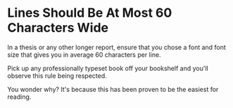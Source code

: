 Lines Should Be At Most 60 Characters Wide
===

In a thesis or any other longer report, ensure that you chose a font and font size
that gives you in average 60 characters per line. 

Pick up any professionally typeset book off your bookshelf and you'll observe this rule being respected.

You wonder why? It's because this has been proven to be the easiest for reading. 